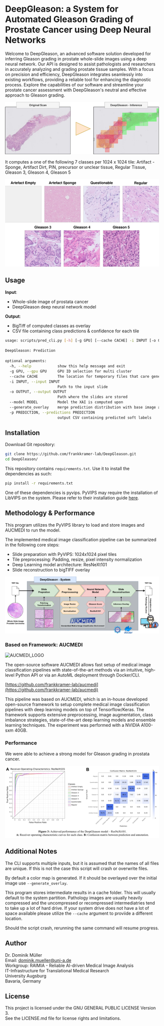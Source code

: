 # DeepGleason: a System for Automated Gleason Grading of Prostate Cancer using Deep Neural Networks

Welcome to DeepGleason, an advanced software solution developed for inferring Gleason grading in prostate whole-slide images using a deep neural network. Our API is designed to assist pathologists and researchers in accurately analyzing and grading prostate tissue samples. With a focus on precision and efficiency, DeepGleason integrates seamlessly into existing workflows, providing a reliable tool for enhancing the diagnostic process. Explore the capabilities of our software and streamline your prostate cancer assessment with DeepGleason's neutral and effective approach to Gleason grading.

![viz](docs/viz.png)

It computes a one of the following 7 classes per 1024 x 1024 tile: 
Artifact - Sponge, Artifact Dirt, PIN, precursor or unclear tissue, Regular Tissue, Gleason 3, Gleason 4, Gleason 5

![viz](docs/samples.png)

## Usage

**Input**: 
- Whole-slide image of prostata cancer
- DeepGleason deep neural network model

**Output**: 
- BigTiff of computed classes as overlay
- CSV file containing class predictions & confidence for each tile

```sh
usage: scripts/pred_cli.py [-h] [-g GPU] [--cache CACHE] -i INPUT [-o OUTPUT] [--model MODEL] [--generate_overlay] [-p PREDICTION]

DeepGleason: Prediction

optional arguments:
  -h, --help            show this help message and exit
  -g GPU, --gpu GPU     GPU ID selection for multi cluster
  --cache CACHE         The location for temporary files that care generated during generation
  -i INPUT, --input INPUT
                        Path to the input slide
  -o OUTPUT, --output OUTPUT
                        Path where the slides are stored
  --model MODEL         Model the XAI is computed upon
  --generate_overlay    merge prediction distribution with base image as overlay
  -p PREDICTION, --predictions PREDICTION
                        output CSV containing predicted soft labels
```

## Installation

Download Git repository:
```sh
git clone https://github.com/frankkramer-lab/DeepGleason.git
cd DeepGleason/
```

This repository contains `requirements.txt`. Use it to install the dependencies as such:
```sh
pip install -r requirements.txt
```

One of these dependencies is pyvips. PyVIPS may require the installation of LibVIPS on the system. Please refer to their installation guide [here](https://github.com/libvips/pyvips).

## Methodology & Performance

This program utilizes the PyVIPS library to load and store images and AUCMEDI to run the model. 

The implemented medical image classification pipeline can be summarized in the following core steps:
- Slide preparation with PyVIPS: 1024x1024 pixel tiles
- Tile preprocessing: Padding, resize, pixel intensity normalization
- Deep Learning model architecture: ResNeXt101
- Slide reconstruction to bigTIFF overlay

![workflow](docs/workflow.png)

### Based on Framework: AUCMEDI

![AUCMEDI_LOGO](https://github.com/frankkramer-lab/aucmedi/raw/master/docs/images/aucmedi.logo.description.png)

The open-source software AUCMEDI allows fast setup of medical image classification pipelines with state-of-the-art methods via an intuitive, high-level Python API or via an AutoML deployment through Docker/CLI.

[https://github.com/frankkramer-lab/aucmedi](https://github.com/frankkramer-lab/aucmedi)

This pipeline was based on AUCMEDI, which is an in-house developed open-source framework to setup complete medical image classification pipelines with deep learning models on top of Tensorflow/Keras⁠. The framework supports extensive preprocessing, image augmentation, class imbalance strategies, state-of-the-art deep learning models and ensemble learning techniques. The experiment was performed with a NVIDIA A100-sxm 40GB.

### Performance

We were able to achieve a strong model for Gleason grading in prostata cancer.

![performance](docs/performance.png)

## Additional Notes

The CLI supports multiple inputs, but it is assumed that the names of all files are unique. If this is not the case this script will crash or overwrite files.

By default a color map is generated. If it should be overlayed over the initial image use `--generate_overlay`.

This program stores intermediate results in a cache folder. This will usually default to the system partition.
Pathology images are usually heavily compressed and the uncompressed or recompressed intermediatries tend to take up a lot of hard drive.
If your system drive does not have a lot of space available please utilize the  `--cache` argument to proviide a different location.

Should the script crash, rerunning the same command will resume progress.

## Author

Dr. Dominik Müller  
Email: dominik.mueller@uni-a.de  
Workgroup: RAIMIA - Reliable AI-driven Medical Image Analysis  
IT-Infrastructure for Translational Medical Research  
University Augsburg  
Bavaria, Germany

## License

This project is licensed under the GNU GENERAL PUBLIC LICENSE Version 3.  
See the LICENSE.md file for license rights and limitations.

